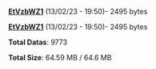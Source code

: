[**EtVzbWZ1**](/data/EtVzbWZ1.txt) (13/02/23 - 19:50)- 2495 bytes

[**EtVzbWZ1**](/data/EtVzbWZ1.txt) (13/02/23 - 19:50)- 2495 bytes

**Total Datas**: 9773

**Total Size**: 64.59 MB / 64.6 MB
